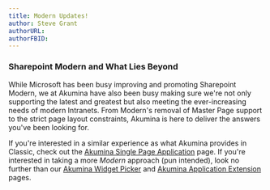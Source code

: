 ```yaml
---
title: Modern Updates!
author: Steve Grant
authorURL: 
authorFBID: 
---
```


### Sharepoint Modern and What Lies Beyond

While Microsoft has been busy improving and promoting Sharepoint Modern, we at Akumina have also been busy making sure we're not only supporting the latest and greatest but also meeting the ever-increasing needs of modern Intranets. From Modern's removal of Master Page support to the strict page layout constraints, Akumina is here to deliver the answers you've been looking for.

If you're interested in a similar experience as what Akumina provides in Classic, check out the [Akumina Single Page Application](/docs/Modern-SPA) page.
If you're interested in taking a more *Modern* approach (pun intended), look no further than our [Akumina Widget Picker](/docs/Modern-ASP) and [Akumina Application Extension](/docs/Modern-App-Extension) pages.